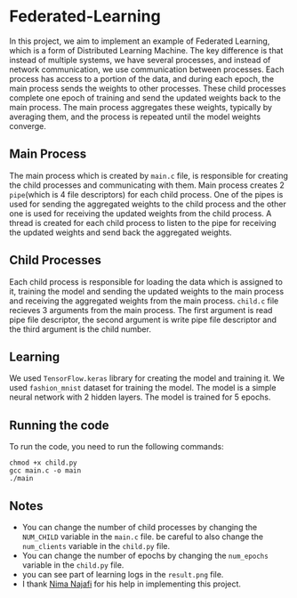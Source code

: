 # Federated-Learning
In this project, we aim to implement an example of Federated Learning, which is a form of Distributed Learning Machine. The key difference is that instead of multiple systems, we have several processes, and instead of network communication, we use communication between processes. Each process has access to a portion of the data, and during each epoch, the main process sends the weights to other processes. These child processes complete one epoch of training and send the updated weights back to the main process. The main process aggregates these weights, typically by averaging them, and the process is repeated until the model weights converge.

## Main Process
The main process which is created by `main.c` file, is responsible for creating the child processes and communicating with them. Main process creates 2 `pipe`(which is 4 file descriptors) for each child process. One of the pipes is used for sending the aggregated weights to the child process and the other one is used for receiving the updated weights from the child process. A thread is created for each child process to listen to the pipe for receiving the updated weights and send back the aggregated weights.

## Child Processes
Each child process is responsible for loading the data which is assigned to it, training the model and sending the updated weights to the main process and receiving the aggregated weights from the main process. `child.c` file recieves 3 arguments from the main process. The first argument is read pipe file descriptor, the second argument is write pipe file descriptor and the third argument is the child number.

## Learning
We used `TensorFlow.keras` library for creating the model and training it. We used `fashion_mnist` dataset for training the model. The model is a simple neural network with 2 hidden layers. The model is trained for 5 epochs.

## Running the code
To run the code, you need to run the following commands:
```
chmod +x child.py
gcc main.c -o main
./main
```
## Notes
- You can change the number of child processes by changing the `NUM_CHILD` variable in the `main.c` file. be careful to also change the `num_clients` variable in the `child.py` file.
- You can change the number of epochs by changing the `num_epochs` variable in the `child.py` file.
- you can see part of learning logs in the `result.png` file.
- I thank [Nima Najafi]() for his help in implementing this project.

